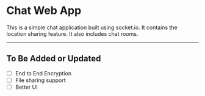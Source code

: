 # Chat Web App
This is a simple chat application built using socket.io. It contains the location sharing feature. It also includes chat rooms.
_____________________________
## To Be Added or Updated
- [ ] End to End Encryption
- [ ] File sharing support
- [ ] Better UI
